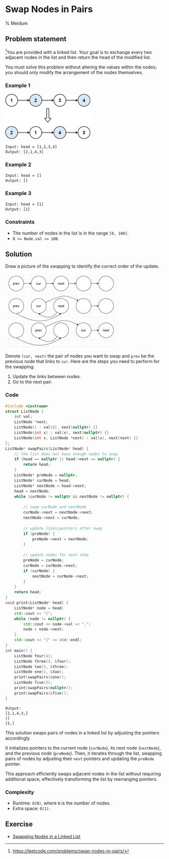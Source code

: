 # Swap Nodes in Pairs
% Meidum 
## Problem statement

[^url]You are provided with a linked list. Your goal is to exchange every two adjacent nodes in the list and then return the head of the modified list. 

You must solve this problem without altering the values within the nodes; you should only modify the arrangement of the nodes themselves. 

[^url]: https://leetcode.com/problems/swap-nodes-in-pairs/
### Example 1
![The link list and its result in Example 1.](24_swap_ex1.jpg)
```text
Input: head = [1,2,3,4]
Output: [2,1,4,3]
```

### Example 2
```text
Input: head = []
Output: []
```
### Example 3
```text
Input: head = [1]
Output: [1]
``` 

### Constraints

* The number of nodes in the list is in the range `[0, 100]`.
* `0 <= Node.val <= 100`.

## Solution

Draw a picture of the swapping to identify the correct order of the update.

![The swapping steps.](24_drawing_1.png)

Denote `(cur, next)` the pair of nodes you want to swap and `prev` be the previous node that links to `cur`. Here are the steps you need to perform for the swapping.
1. Update the links between nodes.
2. Go to the next pair. 

### Code
```cpp
#include <iostream>
struct ListNode {
    int val;
    ListNode *next;
    ListNode() : val(0), next(nullptr) {}
    ListNode(int x) : val(x), next(nullptr) {}
    ListNode(int x, ListNode *next) : val(x), next(next) {}
};
ListNode* swapPairs(ListNode* head) {
    // the list does not have enough nodes to swap
    if (head == nullptr || head->next == nullptr) {
        return head;
    }
    ListNode* preNode = nullptr;
    ListNode* curNode = head; 
    ListNode* nextNode = head->next;  
    head = nextNode;
    while (curNode != nullptr && nextNode != nullptr) {

        // swap curNode and nextNode
        curNode->next = nextNode->next;
        nextNode->next = curNode;

        // update links/pointers after swap
        if (preNode) {
            preNode->next = nextNode;
        }

        // update nodes for next step
        preNode = curNode;
        curNode = curNode->next;       
        if (curNode) {
            nextNode = curNode->next;
        }
    }
    return head;
}
void print(ListNode* head) {
    ListNode* node = head;
    std::cout << "[";
    while (node != nullptr) {
        std::cout << node->val << ",";
        node = node->next;
    }
    std::cout << "]" << std::endl;
}
int main() {
    ListNode four(4);
    ListNode three(3, &four);
    ListNode two(2, &three);
    ListNode one(1, &two);    
    print(swapPairs(&one));
    ListNode five(5);
    print(swapPairs(nullptr));
    print(swapPairs(&five));
}
```
```text
Output:
[2,1,4,3,]
[]
[5,]
```

This solution swaps pairs of nodes in a linked list by adjusting the pointers accordingly. 

It initializes pointers to the current node (`curNode`), its next node (`nextNode`), and the previous node (`preNode`). Then, it iterates through the list, swapping pairs of nodes by adjusting their `next` pointers and updating the `preNode` pointer. 

This approach efficiently swaps adjacent nodes in the list without requiring additional space, effectively transforming the list by rearranging pointers.

### Complexity
* Runtime: `O(N)`, where `N` is the number of nodes.
* Extra space: `O(1)`.

## Exercise
- [Swapping Nodes in a Linked List](https://leetcode.com/problems/swapping-nodes-in-a-linked-list/)
